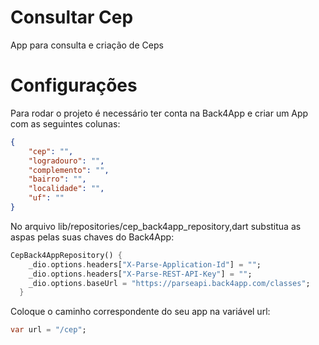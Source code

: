 # Consultar Cep

App para consulta e criação de Ceps

# Configurações
Para rodar o projeto é necessário ter conta na Back4App e criar um App com as seguintes colunas:
```json
{
    "cep": "",
    "logradouro": "",
    "complemento": "",
    "bairro": "",
    "localidade": "",
    "uf": ""
}
```
No arquivo lib/repositories/cep_back4app_repository,dart substitua as aspas pelas suas chaves do Back4App:
```dart
CepBack4AppRepository() {
    _dio.options.headers["X-Parse-Application-Id"] = "";
    _dio.options.headers["X-Parse-REST-API-Key"] = "";
    _dio.options.baseUrl = "https://parseapi.back4app.com/classes";
  }
```
Coloque o caminho correspondente do seu app na variável url:

```dart
var url = "/cep";
```
